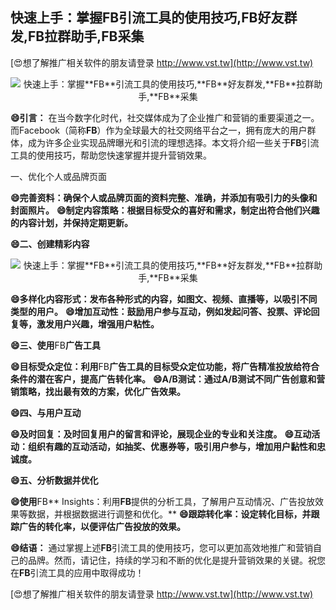 ## **快速上手：掌握**FB**引流工具的使用技巧,**FB**好友群发,**FB**拉群助手,**FB**采集**

[😍想了解推广相关软件的朋友请登录 http://www.vst.tw](http://www.vst.tw)

 <center><img src="https://vst.tw/MP4/tuiguang/png/3.png" alt="快速上手：掌握**FB**引流工具的使用技巧,**FB**好友群发,**FB**拉群助手,**FB**采集"></center>

**😄引言：**
在当今数字化时代，社交媒体成为了企业推广和营销的重要渠道之一。而Facebook（简称**FB**）作为全球最大的社交网络平台之一，拥有庞大的用户群体，成为许多企业实现品牌曝光和引流的理想选择。本文将介绍一些关于**FB**引流工具的使用技巧，帮助您快速掌握并提升营销效果。

一、优化个人或品牌页面

**😄完善资料：确保个人或品牌页面的资料完整、准确，并添加有吸引力的头像和封面照片。**
**😄制定内容策略：根据目标受众的喜好和需求，制定出符合他们兴趣的内容计划，并保持定期更新。**

**😄二、创建精彩内容**

 <center><img src="https://vst.tw/MP4/tuiguang/png/7.png" alt="快速上手：掌握**FB**引流工具的使用技巧,**FB**好友群发,**FB**拉群助手,**FB**采集"></center>

**😄多样化内容形式：发布各种形式的内容，如图文、视频、直播等，以吸引不同类型的用户。**
**😄增加互动性：鼓励用户参与互动，例如发起问答、投票、评论回复等，激发用户兴趣，增强用户粘性。**

**😄三、使用**FB**广告工具**

**😄目标受众定位：利用**FB**广告工具的目标受众定位功能，将广告精准投放给符合条件的潜在客户，提高广告转化率。**
**😄A/B测试：通过A/B测试不同广告创意和营销策略，找出最有效的方案，优化广告效果。**

**😄四、与用户互动**

**😄及时回复：及时回复用户的留言和评论，展现企业的专业和关注度。**
**😄互动活动：组织有趣的互动活动，如抽奖、优惠券等，吸引用户参与，增加用户黏性和忠诚度。**

**😄五、分析数据并优化**

**😄使用**FB** Insights：利用**FB**提供的分析工具，了解用户互动情况、广告投放效果等数据，并根据数据进行调整和优化。**
**😄跟踪转化率：设定转化目标，并跟踪广告的转化率，以便评估广告投放的效果。**

**😄结语：**
通过掌握上述**FB**引流工具的使用技巧，您可以更加高效地推广和营销自己的品牌。然而，请记住，持续的学习和不断的优化是提升营销效果的关键。祝您在**FB**引流工具的应用中取得成功！

[😍想了解推广相关软件的朋友请登录 http://www.vst.tw](http://www.vst.tw)



